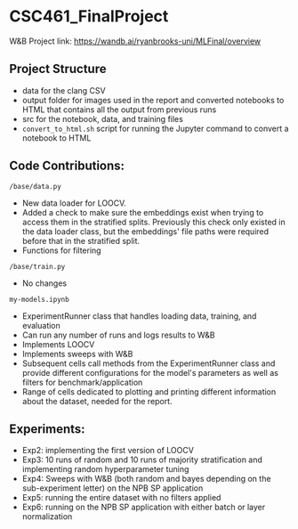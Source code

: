 # CSC461_FinalProject

W&B Project link: https://wandb.ai/ryanbrooks-uni/MLFinal/overview

## Project Structure
- data for the clang CSV
- output folder for images used in the report and converted notebooks to HTML that contains all the output from previous runs
- src for the notebook, data, and training files
- `convert_to_html.sh` script for running the Jupyter command to convert a notebook to HTML

## Code Contributions:

`/base/data.py `
- New data loader for LOOCV. 
- Added a check to make sure the embeddings exist when trying to access them in the stratified splits. Previously this check only existed in the data loader class, but the embeddings' file paths were required before that in the stratified split.
- Functions for filtering

`/base/train.py`
- No changes

`my-models.ipynb`
- ExperimentRunner class that handles loading data, training, and evaluation
- Can run any number of runs and logs results to W&B
- Implements LOOCV
- Implements sweeps with W&B
- Subsequent cells call methods from the ExperimentRunner class and provide different configurations for the model's parameters as well as filters for benchmark/application
- Range of cells dedicated to plotting and printing different information about the dataset, needed for the report.

## Experiments:
- Exp2: implementing the first version of LOOCV
- Exp3: 10 runs of random and 10 runs of majority stratification and implementing random hyperparameter tuning
- Exp4: Sweeps with W&B (both random and bayes depending on the sub-experiment letter) on the NPB SP application
- Exp5: running the entire dataset with no filters applied
- Exp6: running on the NPB SP application with either batch or layer normalization
